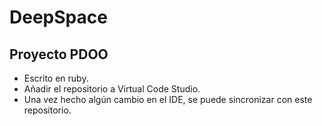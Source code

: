 # DeepSpace
## Proyecto PDOO
* Escrito en ruby.
* Añadir el repositorio a Virtual Code Studio.
* Una vez hecho algún cambio en el IDE, se puede sincronizar con este repositorio.
